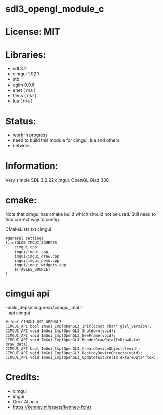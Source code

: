 # sdl3_opengl_module_c

# License: MIT

# Libraries:
- sdl 3.2
- cimgui 1.92.1
- stb
- cglm 0.9.6
- enet ( n/a )
- flecs ( n/a )
- lua ( n/a )

# Status:
- work in progress
- need to build this module for cimgui, lua and others.
- network.

# Information:
  Very simple SDL 3.2.22 cimgui. OpenGL Glad 330.

# cmake:
 Note that cimgui has cmake build which should not be used. Still need to find correct way to config.

CMakeLists.txt cimgui
```
#general settings
file(GLOB IMGUI_SOURCES
    cimgui.cpp
    imgui/imgui.cpp
    imgui/imgui_draw.cpp
    imgui/imgui_demo.cpp
    imgui/imgui_widgets.cpp
	${TABLES_SOURCE}
)
```

# cimgui api
-build\_deps\cimgui-src\cimgui_impl.h  
    - api cimgui
```
#ifdef CIMGUI_USE_OPENGL3
CIMGUI_API bool ImGui_ImplOpenGL3_Init(const char* glsl_version);
CIMGUI_API void ImGui_ImplOpenGL3_Shutdown(void);
CIMGUI_API void ImGui_ImplOpenGL3_NewFrame(void);
CIMGUI_API void ImGui_ImplOpenGL3_RenderDrawData(ImDrawData* draw_data);
CIMGUI_API bool ImGui_ImplOpenGL3_CreateDeviceObjects(void);
CIMGUI_API void ImGui_ImplOpenGL3_DestroyDeviceObjects(void);
CIMGUI_API void ImGui_ImplOpenGL3_UpdateTexture(ImTextureData* tex);
```

# Credits:
  - cimgui
  - imgui
  - Grok AI on x
  - https://kenney.nl/assets/kenney-fonts
